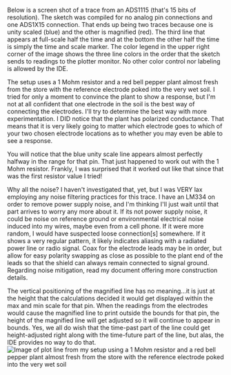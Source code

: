 Below is a screen shot of a trace from an ADS1115 (that's 15 bits of resolution).  The sketch was compiled for no analog pin connections and one ADS1X15 connection.  That ends up being two traces because one is unity scaled (blue) and the other is magnified (red).  The third line that appears at full-scale half the time and at the bottom the other half the time is simply the time and scale marker.  The color legend in the upper right corner of the image shows the three line colors in the order that the sketch sends to readings to the plotter monitor.  No other color control nor labeling is allowed by the IDE.

The setup uses a 1 Mohm resistor and a red bell pepper plant almost fresh from the store with the reference electrode poked into the very wet soil.  I tried for only a moment to convince the plant to show a response, but I'm not at all confident that one electrode in the soil is the best way of connecting the electrodes.  I'll try to determine the best way with more experimentation.  I DID notice that the plant has polarized conductance.  That means that it is very likely going to matter which electrode goes to which of your two chosen electrode locations as to whether you may even be able to see a response.

You will notice that the blue unity scale line appears almost perfectly halfway in the range for that pin.  That just happened to work out with the 1 Mohm resistor.  Frankly, I was surprised that it worked out like that since that was the first resistor value I tried!

Why all the noise?  I haven't investigated that, yet, but I was VERY lax employing any noise filtering practices for this trace.  I have an LM334 on order to remove power supply noise, and I'm thinking I'll just wait until that part arrives to worry any more about it.  If its not power supply noise, it could be noise on reference ground or environmental electrical noise induced into my wires, maybe even from a cell phone.  If it were more random, I would have suspected loose connection[s] somewhere.  If it shows a very regular pattern, it likely indicates aliasing with a radiated power line or radio signal.  Coax for the electrode leads may be in order, but allow for easy polarity swapping as close as possible to the plant end of the leads so that the shield can always remain connected to signal ground. Regarding noise mitigation, read my document offering more construction details.

The vertical positioning of the magnified line has no meaning...it is just at the height that the calculations decided it would get displayed within the max and min scale for that pin.  When the readings from the electrodes would cause the magnified line to print outside the bounds for that pin, the height of the magnified line will get adjusted so it will continue to appear in bounds.  Yes, we all do wish that the time-past part of the line could get height-adjusted right along with the time-future part of the line, but alas, the IDE provides no way to do that.
![Image of plot line from my setup using a 1 Mohm resistor and a red bell pepper plant almost fresh from the store with the reference electrode poked into the very wet soil](https://github.com/kenneth558/plant_resistance_primary_perception/blob/Free/adc%20primary%20perception%20screen%20of%20plotter.png)
